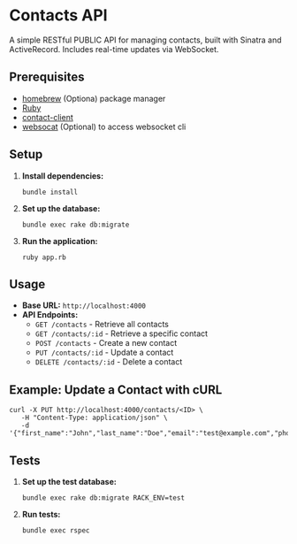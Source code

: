 # Contacts API

A simple RESTful PUBLIC API for managing contacts, built with Sinatra and ActiveRecord.
Includes real-time updates via WebSocket.

## Prerequisites

- [homebrew](https://brew.sh/) (Optiona) package manager
- [Ruby](https://formulae.brew.sh/formula/ruby)
- [contact-client](https://github.com/artashio/contacts-client)
- [websocat](https://formulae.brew.sh/formula/websocat) (Optional) to access websocket cli

## Setup

1. **Install dependencies:**
   ```
   bundle install
   ```
2. **Set up the database:**
   ```
   bundle exec rake db:migrate
   ```
3. **Run the application:**
   ```
   ruby app.rb
   ```

## Usage

- **Base URL:** `http://localhost:4000`
- **API Endpoints:**
  - `GET /contacts` - Retrieve all contacts
  - `GET /contacts/:id` - Retrieve a specific contact
  - `POST /contacts` - Create a new contact
  - `PUT /contacts/:id` - Update a contact
  - `DELETE /contacts/:id` - Delete a contact

## Example: Update a Contact with cURL

```
curl -X PUT http://localhost:4000/contacts/<ID> \
   -H "Content-Type: application/json" \
   -d '{"first_name":"John","last_name":"Doe","email":"test@example.com","phone":"123567890"}'
```

## Tests

1. **Set up the test database:**
   ```
   bundle exec rake db:migrate RACK_ENV=test
   ```
2. **Run tests:**
   ```
   bundle exec rspec
   ```